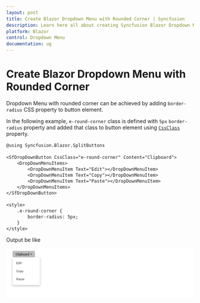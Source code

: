 ```yaml
---
layout: post
title: Create Blazor Dropdown Menu with Rounded Corner | Syncfusion
description: Learn here all about creating Syncfusion Blazor Dropdown Menu Component with rounded corner and more.
platform: Blazor
control: Dropdown Menu
documentation: ug
---
```


# Create Blazor Dropdown Menu with Rounded Corner

Dropdown Menu with rounded corner can be achieved by adding `border-radius` CSS property to button element.

In the following example, `e-round-corner` class is defined with `5px` `border-radius`
property and added that class to button element using
[`CssClass`](https://help.syncfusion.com/cr/blazor/Syncfusion.Blazor.SplitButtons.SfDropDownButton.html#Syncfusion_Blazor_SplitButtons_SfDropDownButton_CssClass) property.

```cshtml
@using Syncfusion.Blazor.SplitButtons

<SfDropDownButton CssClass="e-round-corner" Content="Clipboard">
    <DropDownMenuItems>
        <DropDownMenuItem Text="Edit"></DropDownMenuItem>
        <DropDownMenuItem Text="Copy"></DropDownMenuItem>
        <DropDownMenuItem Text="Paste"></DropDownMenuItem>
    </DropDownMenuItems>
</SfDropDownButton>

<style>
    .e-round-corner {
        border-radius: 5px;
    }
</style>

```

Output be like

![Button Sample](./../images/ddb-rounded.png)